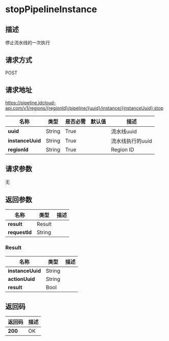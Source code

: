 # stopPipelineInstance


## 描述
停止流水线的一次执行

## 请求方式
POST

## 请求地址
https://pipeline.jdcloud-api.com/v1/regions/{regionId}/pipeline/{uuid}/instance/{instanceUuid}:stop

|名称|类型|是否必需|默认值|描述|
|---|---|---|---|---|
|**uuid**|String|True| |流水线uuid|
|**instanceUuid**|String|True| |流水线执行的uuid|
|**regionId**|String|True| |Region ID|

## 请求参数
无


## 返回参数
|名称|类型|描述|
|---|---|---|
|**result**|Result| |
|**requestId**|String| |

### Result
|名称|类型|描述|
|---|---|---|
|**instanceUuid**|String| |
|**actionUuid**|String| |
|**result**|Bool| |

## 返回码
|返回码|描述|
|---|---|
|**200**|OK|
